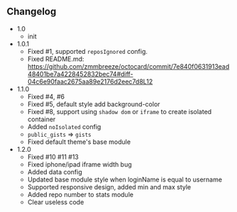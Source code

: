 Changelog
---

- 1.0
    * init
- 1.0.1
    * Fixed #1, supported `reposIgnored` config.
    * Fixed README.md: https://github.com/zmmbreeze/octocard/commit/7e840f0631913ead48401be7a4228452832bec74#diff-04c6e90faac2675aa89e2176d2eec7d8L12
- 1.1.0
    * Fixed #4, #6
    * Fixed #5, default style add background-color
    * Fixed #8, support using `shadow dom` or `iframe` to create isolated container
    * Added `noIsolated` config
    * `public_gists` => `gists`
    * Fixed default theme's base module
- 1.2.0
    * Fixed #10 #11 #13
    * Fixed iphone/ipad iframe width bug
    * Added data config
    * Updated base module style when loginName is equal to username
    * Supported responsive design, added min and max style
    * Added repo number to stats module
    * Clear useless code
